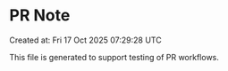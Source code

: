 # PR Note

Created at: Fri 17 Oct 2025 07:29:28 UTC

This file is generated to support testing of PR workflows.
